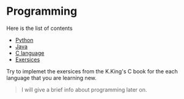 # Programming 

Here is the list of contents

- [Python](python/) 
- [Java](java/)  
- [C language](c/)
- [Exersices](exersisces)

Try to implemet the exersices from the K.King's C book for the each language that you are learning new.

> I will give a brief info about programming later on.
